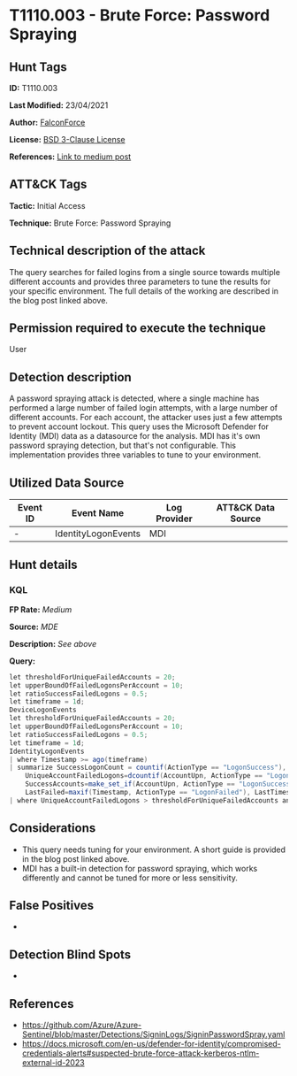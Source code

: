 # T1110.003 - Brute Force: Password Spraying
## Hunt Tags
**ID:** T1110.003

**Last Modified:** 23/04/2021

**Author:** [FalconForce](https://falconforce.nl/)

**License:** [BSD 3-Clause License](https://github.com/FalconForceTeam/FalconFriday/blob/master/LICENSE)

**References:** [Link to medium post](https://medium.com/falconforce/falconfriday-password-spraying-with-out-mdi-0xff10-c9cc260ac04a?source=friends_link&sk=d56fba60633b0d8158d8b81e71a6c8e5)

## ATT&CK Tags
**Tactic:** Initial Access

**Technique:** Brute Force: Password Spraying

## Technical description of the attack
The query searches for failed logins from a single source towards multiple different accounts and provides three parameters to tune
the results for your specific environment. The full details of the working are described in the blog post linked above.
 

## Permission required to execute the technique
User

## Detection description
A password spraying attack is detected, where a single machine has performed a large number of failed login attempts, with a large number of different accounts. For each account, the attacker uses just a few attempts to prevent account lockout. This query uses the Microsoft Defender for Identity (MDI) data as a datasource for the analysis. MDI has it's own password spraying detection, but that's not configurable. This implementation provides three variables to tune to your environment. 

## Utilized Data Source
| Event ID | Event Name | Log Provider | ATT&CK Data Source |
|---------|---------|----------|---------|
| - | IdentityLogonEvents | MDI |  |


## Hunt details
### KQL

**FP Rate:** *Medium*

**Source:** *MDE*

**Description:** *See above*

**Query:**

```C#
let thresholdForUniqueFailedAccounts = 20;
let upperBoundOfFailedLogonsPerAccount = 10;
let ratioSuccessFailedLogons = 0.5;
let timeframe = 1d;
DeviceLogonEvents
let thresholdForUniqueFailedAccounts = 20;
let upperBoundOfFailedLogonsPerAccount = 10;
let ratioSuccessFailedLogons = 0.5;
let timeframe = 1d;
IdentityLogonEvents
| where Timestamp >= ago(timeframe)
| summarize SuccessLogonCount = countif(ActionType == "LogonSuccess"), FailedLogonCount = countif(ActionType == "LogonFailed"),
    UniqueAccountFailedLogons=dcountif(AccountUpn, ActionType == "LogonFailed"), FailedAccounts=make_set_if(AccountUpn, ActionType == "LogonFailed"),
    SuccessAccounts=make_set_if(AccountUpn, ActionType == "LogonSuccess"), FirstFailed=minif(Timestamp, ActionType == "LogonFailed"),
    LastFailed=maxif(Timestamp, ActionType == "LogonFailed"), LastTimestamp=arg_max(Timestamp, tostring(ReportId)) by IPAddress, DeviceName //IP address is here the "remote IP" , ie the source of the logon attempt
| where UniqueAccountFailedLogons > thresholdForUniqueFailedAccounts and SuccessLogonCount*ratioSuccessFailedLogons < FailedLogonCount and UniqueAccountFailedLogons*upperBoundOfFailedLogonsPerAccount > FailedLogonCount 
```

## Considerations
* This query needs tuning for your environment. A short guide is provided in the blog post linked above. 
* MDI has a built-in detection for password spraying, which works differently and cannot be tuned for more or less sensitivity. 

## False Positives
*  
  

## Detection Blind Spots
*  

## References
* https://github.com/Azure/Azure-Sentinel/blob/master/Detections/SigninLogs/SigninPasswordSpray.yaml
* https://docs.microsoft.com/en-us/defender-for-identity/compromised-credentials-alerts#suspected-brute-force-attack-kerberos-ntlm-external-id-2023




